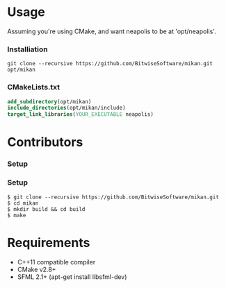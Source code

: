 # Usage
Assuming you're using CMake, and want neapolis to be at 'opt/neapolis'.

### Installiation
```Shell
git clone --recursive https://github.com/BitwiseSoftware/mikan.git opt/mikan
```

### CMakeLists.txt
```CMake
add_subdirectory(opt/mikan)
include_directories(opt/mikan/include)
target_link_libraries(YOUR_EXECUTABLE neapolis)
```

# Contributors
### Setup
### Setup
```Shell
$ git clone --recursive https://github.com/BitwiseSoftware/mikan.git
$ cd mikan
$ mkdir build && cd build
$ make
```

# Requirements
* C++11 compatible compiler
* CMake v2.8+
* SFML 2.1+ (apt-get install libsfml-dev)
